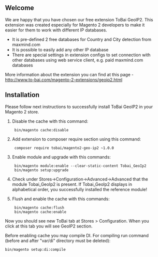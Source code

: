 <h2>Welcome</h2>

We are happy that you have chosen our free extension ToBai GeoIP2. This extension was created especially for Magento 2 developers to make it easier for them to work with different IP databases.

*   It is pre-defined 2 free databases for Country and City detection from maxmind.com
*   It is possible to easily add any other IP database
*   There are special settings in extension configs to set connection with other databases using web service client, e.g. paid maxmind.com databases

More information about the extension you can find at this page - <a href="http://www.to-bai.com/magento-2-extensions/geoip2.html" target="_blank">http://www.to-bai.com/magento-2-extensions/geoip2.html</a>

<h2>Installation</h2>

Please follow next instructions to successfully install ToBai GeoIP2 in your Magento 2 store.

1. Disable the cache with this command:

        bin/magento cache:disable

2. Add extension to composer require section using this command:

        composer require tobai/magento2-geo-ip2 ~1.0.0

3. Enable module and upgrade with this commands:

        bin/magento module:enable --clear-static-content Tobai_GeoIp2
        bin/magento setup:upgrade

4. Check under Stores->Configuration->Advanced->Advanced that the module Tobai_GeoIp2 is present. If Tobai_GeoIp2 displays in alphabetical order, you successfully installed the reference module!

5. Flush and enable the cache with this commands:
        
        bin/magento cache:flush
        bin/magento cache:enable

Now you should see new ToBai tab at Stores > Configuration. When you click at this tab you will see GeoIP2 section.

Before enabling cache you may compile DI. For compiling run command (before and after "var/di" directory must be deleted):

    bin/magento setup:di:compile
